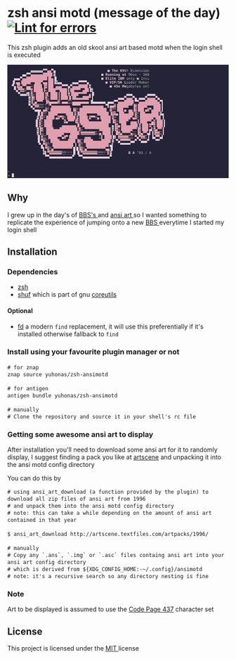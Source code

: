 # zsh ansi motd (message of the day) [![Lint for errors](https://github.com/yuhonas/zsh-ansimotd/actions/workflows/ci.yml/badge.svg)](https://github.com/yuhonas/zsh-ansimotd/actions/workflows/ci.yml)

This zsh plugin adds an old skool ansi art based motd when the login shell is executed

![Example MOTD](./example.png)

## Why

I grew up in the day's of [ BBS's ](https://en.wikipedia.org/wiki/Bulletin_board_system) and [ ansi art ](https://en.wikipedia.org/wiki/ANSI_art) so I wanted something
to replicate the experience of jumping onto a new [ BBS ](https://en.wikipedia.org/wiki/Bulletin_board_system) everytime I started my login shell

## Installation

### Dependencies

* [zsh](https://www.zsh.org/)
* [shuf]( https://en.wikipedia.org/wiki/Shuf) which is part of gnu [coreutils](https://formulae.brew.sh/formula/coreutils)

#### Optional
* [fd](https://github.com/sharkdp/fd) a modern `find` replacement, it will use this preferentially if it's installed otherwise fallback to `find`


### Install using your favourite plugin manager or not

```
# for znap
znap source yuhonas/zsh-ansimotd

# for antigen
antigen bundle yuhonas/zsh-ansimotd

# manually
# Clone the repository and source it in your shell's rc file
```

### Getting some awesome ansi art to display
After installation you'll need to download some ansi art for it to randomly display, I suggest
finding a pack you like at [artscene](http://artscene.textfiles.com/artpacks/) and unpacking it
into the ansi motd config directory

You can do this by

```
# using ansi_art_download (a function provided by the plugin) to download all zip files of ansi art from 1996
# and unpack them into the ansi motd config directory
# note: this can take a while depending on the amount of ansi art contained in that year

$ ansi_art_download http://artscene.textfiles.com/artpacks/1996/

# manually
# Copy any `.ans`, `.img` or `.asc` files containg ansi art into your ansi art config directory
# which is derived from ${XDG_CONFIG_HOME:-~/.config}/ansimotd
# note: it's a recursive search so any directory nesting is fine
```

### Note
Art to be displayed is assumed to use the [Code Page 437]( https://en.wikipedia.org/wiki/Code_page_437 ) character set


## License

This project is licensed under the [ MIT ](./LICENSE) license
